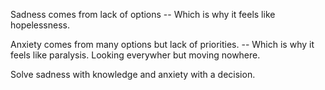 Sadness comes from lack of options -- Which is why it feels like hopelessness.

Anxiety comes from many options but lack of priorities. -- Which is why it feels like paralysis. Looking everywher but moving nowhere.

Solve sadness with knowledge and anxiety with a decision.
